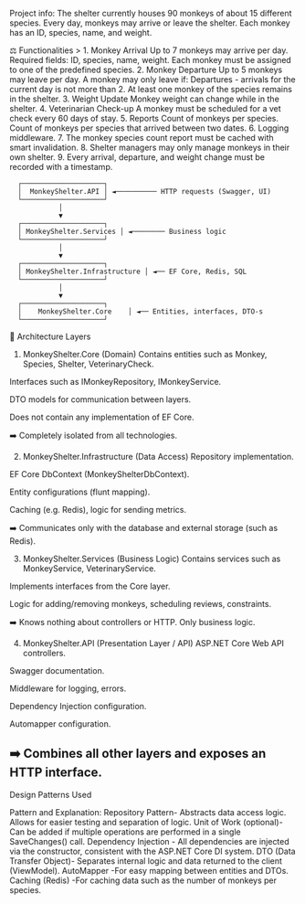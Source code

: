 Project info:
      The shelter currently houses 90 monkeys of about 15 different species. Every day, monkeys may arrive or leave the shelter. Each monkey has an ID, species, name, and weight.
      
⚖️ Functionalities >
      1. Monkey Arrival
            Up to 7 monkeys may arrive per day.
            Required fields: ID, species, name, weight.
            Each monkey must be assigned to one of the predefined species.
      2. Monkey Departure
            Up to 5 monkeys may leave per day.
            A monkey may only leave if:
            Departures - arrivals for the current day is not more than 2.
            At least one monkey of the species remains in the shelter.
      3. Weight Update
            Monkey weight can change while in the shelter.
      4. Veterinarian Check-up
            A monkey must be scheduled for a vet check every 60 days of stay. 
      5. Reports
            Count of monkeys per species.
            Count of monkeys per species that arrived between two dates.
      6. Logging middleware.
      7. The monkey species count report must be cached with smart invalidation.
      8. Shelter managers may only manage monkeys in their own shelter.
      9. Every arrival, departure, and weight change must be recorded with a timestamp.

      ┌────────────────────┐
      │  MonkeyShelter.API │ ◄────────── HTTP requests (Swagger, UI)
      └────────────────────┘
                │
                ▼
      ┌────────────────────┐
      │ MonkeyShelter.Services │ ◄──────── Business logic
      └────────────────────┘
                │
                ▼
      ┌────────────────────┐
      │ MonkeyShelter.Infrastructure │ ◄── EF Core, Redis, SQL
      └────────────────────┘
                │
                ▼
      ┌────────────────────┐
      │    MonkeyShelter.Core    │ ◄── Entities, interfaces, DTO-s
      └────────────────────┘

🧱 Architecture Layers

1. MonkeyShelter.Core (Domain)
Contains entities such as Monkey, Species, Shelter, VeterinaryCheck.

Interfaces such as IMonkeyRepository, IMonkeyService.

DTO models for communication between layers.

Does not contain any implementation of EF Core.

➡️ Completely isolated from all technologies.

2. MonkeyShelter.Infrastructure (Data Access)
Repository implementation.

EF Core DbContext (MonkeyShelterDbContext).

Entity configurations (flunt mapping).

Caching (e.g. Redis), logic for sending metrics.

➡️ Communicates only with the database and external storage (such as Redis).

3. MonkeyShelter.Services (Business Logic)
Contains services such as MonkeyService, VeterinaryService.

Implements interfaces from the Core layer.

Logic for adding/removing monkeys, scheduling reviews, constraints.

➡️ Knows nothing about controllers or HTTP. Only business logic.

4. MonkeyShelter.API (Presentation Layer / API)
ASP.NET Core Web API controllers.

Swagger documentation.

Middleware for logging, errors.

Dependency Injection configuration.

Automapper configuration.

➡️ Combines all other layers and exposes an HTTP interface.
---------------
Design Patterns Used

Pattern and Explanation:
Repository Pattern- Abstracts data access logic. Allows for easier testing and separation of logic.
Unit of Work (optional)- Can be added if multiple operations are performed in a single SaveChanges() call.
Dependency Injection - All dependencies are injected via the constructor, consistent with the ASP.NET Core DI system.
DTO (Data Transfer Object)- Separates internal logic and data returned to the client (ViewModel).
AutoMapper -For easy mapping between entities and DTOs.
Caching (Redis) -For caching data such as the number of monkeys per species.
